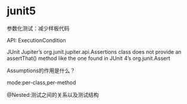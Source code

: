 # junit5

参数化测试：减少样板代码

API: ExecutionCondition

JUnit Jupiter’s org.junit.jupiter.api.Assertions class does not provide an assertThat() method like the one found in 
JUnit 4’s org.junit.Assert

Assumptions的作用是什么？

mode:per-class,per-method

@Nested:测试之间的关系以及测试结构